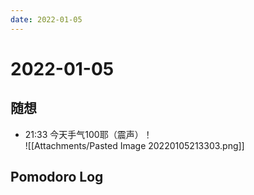 ```yaml
---
date: 2022-01-05
---
```


# 2022-01-05

## 随想
- 21:33 今天手气100耶（震声）！<br>![[Attachments/Pasted Image 20220105213303.png]]

## Pomodoro Log